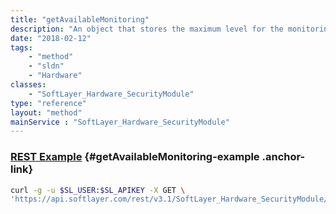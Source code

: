 ```yaml
---
title: "getAvailableMonitoring"
description: "An object that stores the maximum level for the monitoring query types and response types."
date: "2018-02-12"
tags:
    - "method"
    - "sldn"
    - "Hardware"
classes:
    - "SoftLayer_Hardware_SecurityModule"
type: "reference"
layout: "method"
mainService : "SoftLayer_Hardware_SecurityModule"
---
```


### [REST Example](#getAvailableMonitoring-example) <a href="/article/rest/"><i class="fas fa-question"></i></a> {#getAvailableMonitoring-example .anchor-link} 
```bash
curl -g -u $SL_USER:$SL_APIKEY -X GET \
'https://api.softlayer.com/rest/v3.1/SoftLayer_Hardware_SecurityModule/{SoftLayer_Hardware_SecurityModuleID}/getAvailableMonitoring'
```
